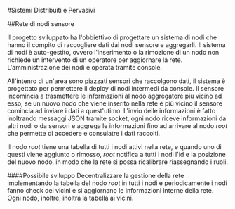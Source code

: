 #Sistemi Distribuiti e Pervasivi

##Rete di nodi sensore

Il progetto sviluppato ha l'obbiettivo di progettare un sistema di nodi che hanno il compito di raccogliere dati dai nodi sensore e aggregarli.
Il sistema di nodi è auto-gestito, ovvero l'inserimento o la rimozione di un nodo non richiede un intervento di un operatore per aggiornare la rete.
L'amministrazione dei nodi è operata tramite console.


All'intenro di un'area sono piazzati sensori che raccolgono dati, il sistema è progettato per permettere il deploy di nodi intermedi da console. Il sensore incomincia a trasmettere le informazioni al nodo aggregatore più vicino ad esso, se un nuovo nodo che viene inserito nella rete è più vicino il sensore comincia ad inviare i dati a quest'utimo.
L'invio delle informazioni è fatto inoltrando messaggi JSON tramite socket, ogni nodo riceve informazioni da altri nodi o da sensori e aggrega le informazioni fino ad arrivare al nodo *root*
che permette di accedere e consulatre i dati raccolti.


Il nodo *root* tiene una tabella di tutti i nodi attivi nella rete, e quando uno di questi viene aggiunto o rimosso, *root* notifica a tutti i nodi l'id e la posizione del nuovo nodo, in modo che la rete si possa ricalibrare riassegnando i ruoli.


####Possibile sviluppo
Decentralizzare la gestione della rete implementando la tabella del nodo *root* in tutti i nodi e periodicamente i nodi fanno check dei vicini e si aggiornano le informazioni interne della rete. Ogni nodo, inoltre, inoltra la tabella ai vicini.
